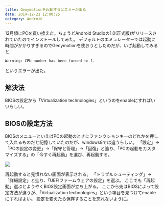 ```yaml
---
title: Genymotionを起動するとエラーが出る
date: 2014-12-21 12:00:25
category: Android
---
```


12月頃にPCを買い換えた。ちょうどAndroid Studioの1.0(正式版)がリリースされていたのでインストールしてみた。
デフォルトのエミュレーターでは起動に時間がかかりすぎるのでGenymotionを使おうとしたのだが、いざ起動してみると

```
Warning: CPU number has been forced to 1.
```

というエラーが出た。

## 解決法

BIOSの設定から「Virtualization technologies」というのをenableにすればいいらしい。

## BIOSの設定方法

BIOSのメニューといえばPCの起動のときにファンクションキーのどれかを押して入れるものだと記憶していたのだが、windows8では違うらしい。
「設定」->「PCの設定の変更」->「保守と管理」->「回復」と辿り、「PCの起動をカスタマイズする」の「今すぐ再起動」を選び、再起動する。

<img src="http://salmon2073.net/wp/wp-content/img/setting2.png">

再起動すると見慣れない画面が表示される。
「トラブルシューティング」->「詳細設定」と辿り、「UEFIファームウェアの設定」を選ぶ。
ここでも「再起動」選ぶとようやくBIOS設定画面が立ち上がる。
ここから先はBIOSによって設定方法が違うが、「Virtualization technologies」という項目を見つけてenableにすればよい。
設定を変えたら保存することを忘れないように。
